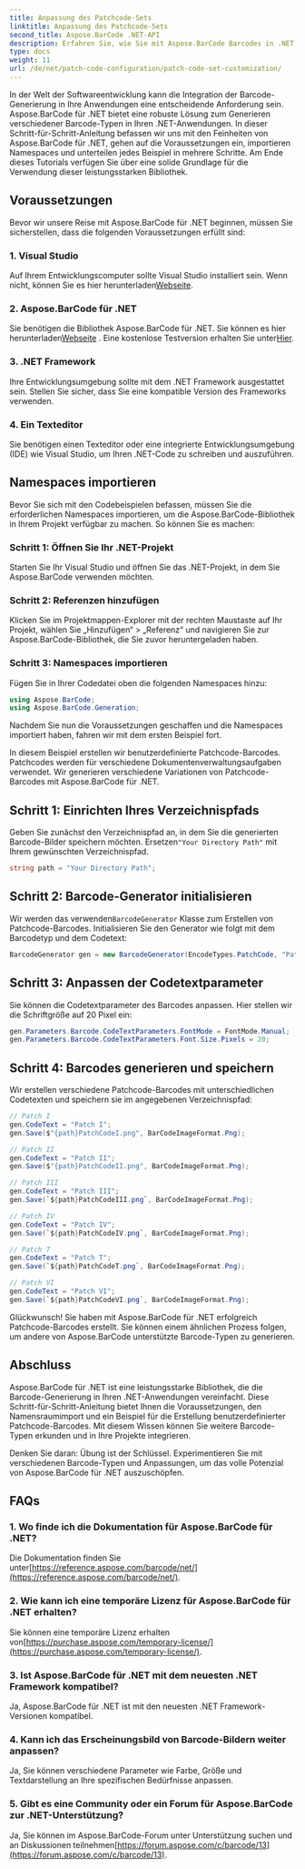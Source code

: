 ```yaml
---
title: Anpassung des Patchcode-Sets
linktitle: Anpassung des Patchcode-Sets
second_title: Aspose.BarCode .NET-API
description: Erfahren Sie, wie Sie mit Aspose.BarCode Barcodes in .NET generieren. Passen Sie Barcodes mühelos an und integrieren Sie sie in Ihre Anwendungen.
type: docs
weight: 11
url: /de/net/patch-code-configuration/patch-code-set-customization/
---
```


In der Welt der Softwareentwicklung kann die Integration der Barcode-Generierung in Ihre Anwendungen eine entscheidende Anforderung sein. Aspose.BarCode für .NET bietet eine robuste Lösung zum Generieren verschiedener Barcode-Typen in Ihren .NET-Anwendungen. In dieser Schritt-für-Schritt-Anleitung befassen wir uns mit den Feinheiten von Aspose.BarCode für .NET, gehen auf die Voraussetzungen ein, importieren Namespaces und unterteilen jedes Beispiel in mehrere Schritte. Am Ende dieses Tutorials verfügen Sie über eine solide Grundlage für die Verwendung dieser leistungsstarken Bibliothek.

## Voraussetzungen

Bevor wir unsere Reise mit Aspose.BarCode für .NET beginnen, müssen Sie sicherstellen, dass die folgenden Voraussetzungen erfüllt sind:

### 1. Visual Studio
 Auf Ihrem Entwicklungscomputer sollte Visual Studio installiert sein. Wenn nicht, können Sie es hier herunterladen[Webseite](https://visualstudio.microsoft.com/).

### 2. Aspose.BarCode für .NET
 Sie benötigen die Bibliothek Aspose.BarCode für .NET. Sie können es hier herunterladen[Webseite](https://releases.aspose.com/barcode/net/) . Eine kostenlose Testversion erhalten Sie unter[Hier](https://releases.aspose.com/).

### 3. .NET Framework
Ihre Entwicklungsumgebung sollte mit dem .NET Framework ausgestattet sein. Stellen Sie sicher, dass Sie eine kompatible Version des Frameworks verwenden.

### 4. Ein Texteditor
Sie benötigen einen Texteditor oder eine integrierte Entwicklungsumgebung (IDE) wie Visual Studio, um Ihren .NET-Code zu schreiben und auszuführen.

## Namespaces importieren

Bevor Sie sich mit den Codebeispielen befassen, müssen Sie die erforderlichen Namespaces importieren, um die Aspose.BarCode-Bibliothek in Ihrem Projekt verfügbar zu machen. So können Sie es machen:

### Schritt 1: Öffnen Sie Ihr .NET-Projekt
Starten Sie Ihr Visual Studio und öffnen Sie das .NET-Projekt, in dem Sie Aspose.BarCode verwenden möchten.

### Schritt 2: Referenzen hinzufügen
Klicken Sie im Projektmappen-Explorer mit der rechten Maustaste auf Ihr Projekt, wählen Sie „Hinzufügen“ > „Referenz“ und navigieren Sie zur Aspose.BarCode-Bibliothek, die Sie zuvor heruntergeladen haben.

### Schritt 3: Namespaces importieren
Fügen Sie in Ihrer Codedatei oben die folgenden Namespaces hinzu:

```csharp
using Aspose.BarCode;
using Aspose.BarCode.Generation;
```

Nachdem Sie nun die Voraussetzungen geschaffen und die Namespaces importiert haben, fahren wir mit dem ersten Beispiel fort.

In diesem Beispiel erstellen wir benutzerdefinierte Patchcode-Barcodes. Patchcodes werden für verschiedene Dokumentenverwaltungsaufgaben verwendet. Wir generieren verschiedene Variationen von Patchcode-Barcodes mit Aspose.BarCode für .NET.

## Schritt 1: Einrichten Ihres Verzeichnispfads

 Geben Sie zunächst den Verzeichnispfad an, in dem Sie die generierten Barcode-Bilder speichern möchten. Ersetzen`"Your Directory Path"` mit Ihrem gewünschten Verzeichnispfad.

```csharp
string path = "Your Directory Path";
```

## Schritt 2: Barcode-Generator initialisieren

 Wir werden das verwenden`BarcodeGenerator` Klasse zum Erstellen von Patchcode-Barcodes. Initialisieren Sie den Generator wie folgt mit dem Barcodetyp und dem Codetext:

```csharp
BarcodeGenerator gen = new BarcodeGenerator(EncodeTypes.PatchCode, "Patch I");
```

## Schritt 3: Anpassen der Codetextparameter

Sie können die Codetextparameter des Barcodes anpassen. Hier stellen wir die Schriftgröße auf 20 Pixel ein:

```csharp
gen.Parameters.Barcode.CodeTextParameters.FontMode = FontMode.Manual;
gen.Parameters.Barcode.CodeTextParameters.Font.Size.Pixels = 20;
```

## Schritt 4: Barcodes generieren und speichern

Wir erstellen verschiedene Patchcode-Barcodes mit unterschiedlichen Codetexten und speichern sie im angegebenen Verzeichnispfad:

```csharp
// Patch I
gen.CodeText = "Patch I";
gen.Save($"{path}PatchCodeI.png", BarCodeImageFormat.Png);

// Patch II
gen.CodeText = "Patch II";
gen.Save($"{path}PatchCodeII.png", BarCodeImageFormat.Png);

// Patch III
gen.CodeText = "Patch III";
gen.Save(`${path}PatchCodeIII.png`, BarCodeImageFormat.Png);

// Patch IV
gen.CodeText = "Patch IV";
gen.Save(`${path}PatchCodeIV.png`, BarCodeImageFormat.Png);

// Patch T
gen.CodeText = "Patch T";
gen.Save(`${path}PatchCodeT.png`, BarCodeImageFormat.Png);

// Patch VI
gen.CodeText = "Patch VI";
gen.Save(`${path}PatchCodeVI.png`, BarCodeImageFormat.Png);
```

Glückwunsch! Sie haben mit Aspose.BarCode für .NET erfolgreich Patchcode-Barcodes erstellt. Sie können einem ähnlichen Prozess folgen, um andere von Aspose.BarCode unterstützte Barcode-Typen zu generieren.

## Abschluss

Aspose.BarCode für .NET ist eine leistungsstarke Bibliothek, die die Barcode-Generierung in Ihren .NET-Anwendungen vereinfacht. Diese Schritt-für-Schritt-Anleitung bietet Ihnen die Voraussetzungen, den Namensraumimport und ein Beispiel für die Erstellung benutzerdefinierter Patchcode-Barcodes. Mit diesem Wissen können Sie weitere Barcode-Typen erkunden und in Ihre Projekte integrieren.

Denken Sie daran: Übung ist der Schlüssel. Experimentieren Sie mit verschiedenen Barcode-Typen und Anpassungen, um das volle Potenzial von Aspose.BarCode für .NET auszuschöpfen.

## FAQs

### 1. Wo finde ich die Dokumentation für Aspose.BarCode für .NET?
 Die Dokumentation finden Sie unter[https://reference.aspose.com/barcode/net/](https://reference.aspose.com/barcode/net/).

### 2. Wie kann ich eine temporäre Lizenz für Aspose.BarCode für .NET erhalten?
 Sie können eine temporäre Lizenz erhalten von[https://purchase.aspose.com/temporary-license/](https://purchase.aspose.com/temporary-license/).

### 3. Ist Aspose.BarCode für .NET mit dem neuesten .NET Framework kompatibel?
Ja, Aspose.BarCode für .NET ist mit den neuesten .NET Framework-Versionen kompatibel.

### 4. Kann ich das Erscheinungsbild von Barcode-Bildern weiter anpassen?
Ja, Sie können verschiedene Parameter wie Farbe, Größe und Textdarstellung an Ihre spezifischen Bedürfnisse anpassen.

### 5. Gibt es eine Community oder ein Forum für Aspose.BarCode zur .NET-Unterstützung?
 Ja, Sie können im Aspose.BarCode-Forum unter Unterstützung suchen und an Diskussionen teilnehmen[https://forum.aspose.com/c/barcode/13](https://forum.aspose.com/c/barcode/13).